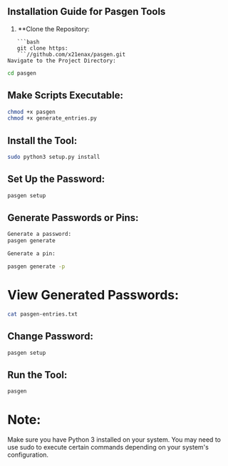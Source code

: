 ## Installation Guide for Pasgen Tools

1. **Clone the Repository:
```**
   ```bash
   git clone https:
   ```//github.com/x21enax/pasgen.git
Navigate to the Project Directory:
```

```bash
cd pasgen
```
## Make Scripts Executable:
```bash
chmod +x pasgen
chmod +x generate_entries.py
```
## Install the Tool:
```bash
sudo python3 setup.py install
```
## Set Up the Password:
```bash
pasgen setup
```
## Generate Passwords or Pins:
```bash
Generate a password:
pasgen generate

Generate a pin:

pasgen generate -p
```
# View Generated Passwords:
```bash
cat pasgen-entries.txt
```
## Change Password:

```bash
pasgen setup
```
## Run the Tool:
```bash
pasgen
```
# Note:

Make sure you have Python 3 installed on your system.
You may need to use sudo to execute certain commands depending on your system's configuration.
